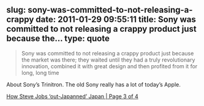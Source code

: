slug: sony-was-committed-to-not-releasing-a-crappy
date: 2011-01-29 09:55:11
title: Sony was committed to not releasing a crappy product just because the...
type: quote
---

> Sony was committed to not releasing a crappy product just because the market was there; they waited until they had a truly revolutionary innovation, combined it with great design and then profited from it for long, long time

About Sony’s Trinitron. The old Sony really has a lot of today’s Apple.

 [How Steve Jobs ‘out-Japanned’ Japan | Page 3 of 4](http://www.sfgate.com/cgi-bin/article.cgi?f=/g/a/2011/01/28/apop012811.DTL&ao=3)
